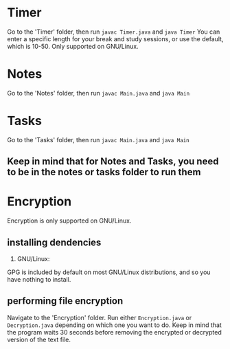 # Timer
Go to the 'Timer' folder, then run ``javac Timer.java`` and ``java Timer``
You can enter a specific length for your break and study sessions, or use the default, which is 10-50.
Only supported on GNU/Linux.

# Notes
Go to the 'Notes' folder, then run ``javac Main.java`` and ``java Main``

# Tasks
Go to the 'Tasks' folder, then run ``javac Main.java`` and ``java Main``

## Keep in mind that for Notes and Tasks, you need to be in the notes or tasks folder to run them

# Encryption

Encryption is only supported on GNU/Linux.

## installing dendencies
1. GNU/Linux:


GPG is included by default on most GNU/Linux distributions, and so you have nothing to install.



## performing file encryption
Navigate to the 'Encryption' folder. Run either ```Encryption.java``` or
```Decryption.java``` depending on which one you want to do. Keep in mind that the 
program waits 30 seconds before removing the encrypted or decrypted version of the 
text file.
